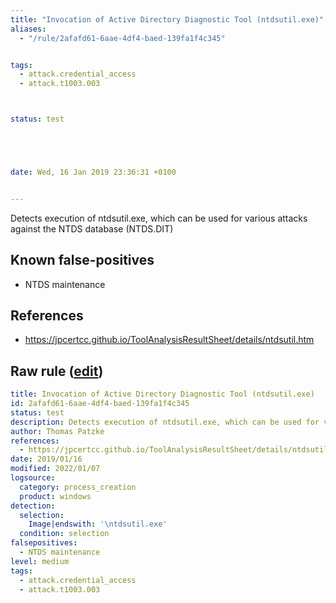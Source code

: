 ```yaml
---
title: "Invocation of Active Directory Diagnostic Tool (ntdsutil.exe)"
aliases:
  - "/rule/2afafd61-6aae-4df4-baed-139fa1f4c345"


tags:
  - attack.credential_access
  - attack.t1003.003



status: test





date: Wed, 16 Jan 2019 23:36:31 +0100


---
```


Detects execution of ntdsutil.exe, which can be used for various attacks against the NTDS database (NTDS.DIT)

<!--more-->


## Known false-positives

* NTDS maintenance



## References

* https://jpcertcc.github.io/ToolAnalysisResultSheet/details/ntdsutil.htm


## Raw rule ([edit](https://github.com/SigmaHQ/sigma/edit/master/rules/windows/process_creation/proc_creation_win_susp_ntdsutil.yml))
```yaml
title: Invocation of Active Directory Diagnostic Tool (ntdsutil.exe)
id: 2afafd61-6aae-4df4-baed-139fa1f4c345
status: test
description: Detects execution of ntdsutil.exe, which can be used for various attacks against the NTDS database (NTDS.DIT)
author: Thomas Patzke
references:
  - https://jpcertcc.github.io/ToolAnalysisResultSheet/details/ntdsutil.htm
date: 2019/01/16
modified: 2022/01/07
logsource:
  category: process_creation
  product: windows
detection:
  selection:
    Image|endswith: '\ntdsutil.exe'
  condition: selection
falsepositives:
  - NTDS maintenance
level: medium
tags:
  - attack.credential_access
  - attack.t1003.003

```
